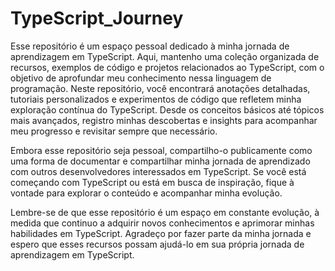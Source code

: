 # TypeScript_Journey

Esse repositório é um espaço pessoal dedicado à minha jornada de aprendizagem em TypeScript. Aqui, mantenho uma coleção organizada de recursos, exemplos de código e projetos relacionados ao TypeScript, com o objetivo de aprofundar meu conhecimento nessa linguagem de programação.
Neste repositório, você encontrará anotações detalhadas, tutoriais personalizados e experimentos de código que refletem minha exploração contínua do TypeScript. Desde os conceitos básicos até tópicos mais avançados, registro minhas descobertas e insights para acompanhar meu progresso e revisitar sempre que necessário.

Embora esse repositório seja pessoal, compartilho-o publicamente como uma forma de documentar e compartilhar minha jornada de aprendizado com outros desenvolvedores interessados em TypeScript. Se você está começando com TypeScript ou está em busca de inspiração, fique à vontade para explorar o conteúdo e acompanhar minha evolução.

Lembre-se de que esse repositório é um espaço em constante evolução, à medida que continuo a adquirir novos conhecimentos e aprimorar minhas habilidades em TypeScript. Agradeço por fazer parte da minha jornada e espero que esses recursos possam ajudá-lo em sua própria jornada de aprendizagem em TypeScript.
